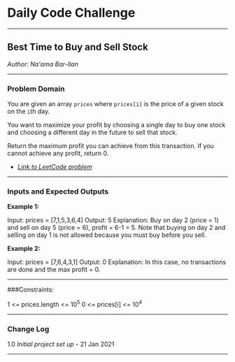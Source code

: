 # Daily Code Challenge

---

## Best Time to Buy and Sell Stock
*Author: Na'ama Bar-Ilan*

---

### Problem Domain

You are given an array `prices` where `prices[i]` is the price of a given stock on the `i`th day.

You want to maximize your profit by choosing a single day to buy one stock and choosing a different day in the future to sell that stock.

Return the maximum profit you can achieve from this transaction. If you cannot achieve any profit, return 0.

* [*Link to LeetCode problem*](https://leetcode.com/problems/best-time-to-buy-and-sell-stock/)

---

### Inputs and Expected Outputs

**Example 1:**

Input: prices = [7,1,5,3,6,4]
Output: 5
Explanation: Buy on day 2 (price = 1) and sell on day 5 (price = 6), profit = 6-1 = 5.
Note that buying on day 2 and selling on day 1 is not allowed because you must buy before you sell.

**Example 2:**

Input: prices = [7,6,4,3,1]
Output: 0
Explanation: In this case, no transactions are done and the max profit = 0.
 
---

###Constraints:

1 <= prices.length <= 10<sup>5</sup>
0 <= prices[i] <= 10<sup>4</sup>

---

### Change Log

1.0 *Initial project set up* - 21 Jan 2021  

---
